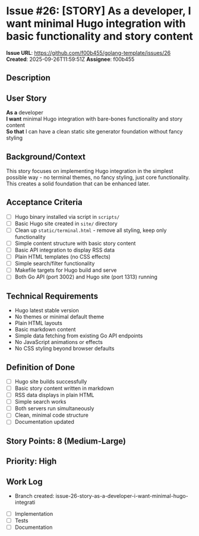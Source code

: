 # Issue #26: [STORY] As a developer, I want minimal Hugo integration with basic functionality and story content

**Issue URL**: https://github.com/f00b455/golang-template/issues/26
**Created**: 2025-09-26T11:59:51Z
**Assignee**: f00b455

## Description
## User Story
**As a** developer  
**I want** minimal Hugo integration with bare-bones functionality and story content  
**So that** I can have a clean static site generator foundation without fancy styling  

## Background/Context
This story focuses on implementing Hugo integration in the simplest possible way - no terminal themes, no fancy styling, just core functionality. This creates a solid foundation that can be enhanced later.

## Acceptance Criteria
- [ ] Hugo binary installed via script in `scripts/`
- [ ] Basic Hugo site created in `site/` directory
- [ ] Clean up `static/terminal.html` - remove all styling, keep only functionality
- [ ] Simple content structure with basic story content
- [ ] Basic API integration to display RSS data
- [ ] Plain HTML templates (no CSS effects)
- [ ] Simple search/filter functionality
- [ ] Makefile targets for Hugo build and serve
- [ ] Both Go API (port 3002) and Hugo site (port 1313) running

## Technical Requirements
- Hugo latest stable version
- No themes or minimal default theme
- Plain HTML layouts
- Basic markdown content
- Simple data fetching from existing Go API endpoints
- No JavaScript animations or effects
- No CSS styling beyond browser defaults

## Definition of Done
- [ ] Hugo site builds successfully
- [ ] Basic story content written in markdown
- [ ] RSS data displays in plain HTML
- [ ] Simple search works
- [ ] Both servers run simultaneously
- [ ] Clean, minimal code structure
- [ ] Documentation updated

## Story Points: 8 (Medium-Large)
## Priority: High

## Work Log
- Branch created: issue-26-story-as-a-developer-i-want-minimal-hugo-integrati
- [ ] Implementation
- [ ] Tests
- [ ] Documentation
